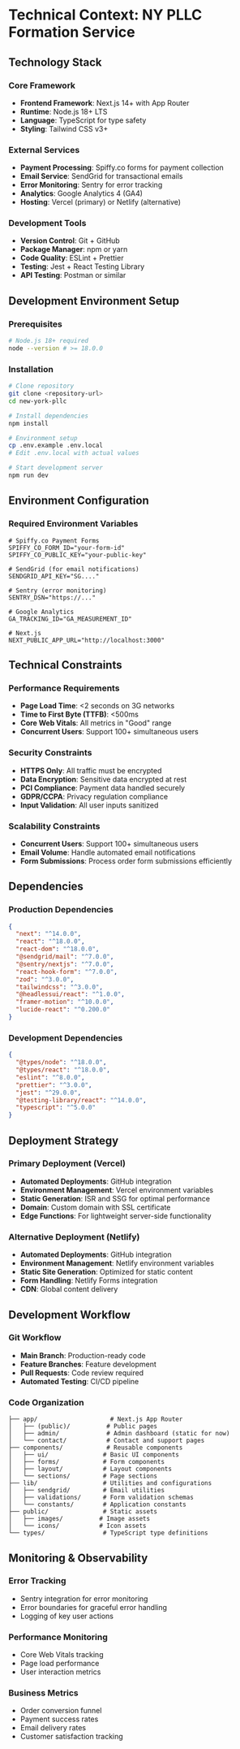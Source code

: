 # Technical Context: NY PLLC Formation Service

## Technology Stack

### Core Framework
- **Frontend Framework**: Next.js 14+ with App Router
- **Runtime**: Node.js 18+ LTS
- **Language**: TypeScript for type safety
- **Styling**: Tailwind CSS v3+

### External Services
- **Payment Processing**: Spiffy.co forms for payment collection
- **Email Service**: SendGrid for transactional emails
- **Error Monitoring**: Sentry for error tracking
- **Analytics**: Google Analytics 4 (GA4)
- **Hosting**: Vercel (primary) or Netlify (alternative)

### Development Tools
- **Version Control**: Git + GitHub
- **Package Manager**: npm or yarn
- **Code Quality**: ESLint + Prettier
- **Testing**: Jest + React Testing Library
- **API Testing**: Postman or similar

## Development Environment Setup

### Prerequisites
```bash
# Node.js 18+ required
node --version # >= 18.0.0
```

### Installation
```bash
# Clone repository
git clone <repository-url>
cd new-york-pllc

# Install dependencies
npm install

# Environment setup
cp .env.example .env.local
# Edit .env.local with actual values

# Start development server
npm run dev
```

## Environment Configuration

### Required Environment Variables
```env
# Spiffy.co Payment Forms
SPIFFY_CO_FORM_ID="your-form-id"
SPIFFY_CO_PUBLIC_KEY="your-public-key"

# SendGrid (for email notifications)
SENDGRID_API_KEY="SG...."

# Sentry (error monitoring)
SENTRY_DSN="https://..."

# Google Analytics
GA_TRACKING_ID="GA_MEASUREMENT_ID"

# Next.js
NEXT_PUBLIC_APP_URL="http://localhost:3000"
```

## Technical Constraints

### Performance Requirements
- **Page Load Time**: <2 seconds on 3G networks
- **Time to First Byte (TTFB)**: <500ms
- **Core Web Vitals**: All metrics in "Good" range
- **Concurrent Users**: Support 100+ simultaneous users

### Security Constraints
- **HTTPS Only**: All traffic must be encrypted
- **Data Encryption**: Sensitive data encrypted at rest
- **PCI Compliance**: Payment data handled securely
- **GDPR/CCPA**: Privacy regulation compliance
- **Input Validation**: All user inputs sanitized

### Scalability Constraints
- **Concurrent Users**: Support 100+ simultaneous users
- **Email Volume**: Handle automated email notifications
- **Form Submissions**: Process order form submissions efficiently

## Dependencies

### Production Dependencies
```json
{
  "next": "^14.0.0",
  "react": "^18.0.0",
  "react-dom": "^18.0.0",
  "@sendgrid/mail": "^7.0.0",
  "@sentry/nextjs": "^7.0.0",
  "react-hook-form": "^7.0.0",
  "zod": "^3.0.0",
  "tailwindcss": "^3.0.0",
  "@headlessui/react": "^1.0.0",
  "framer-motion": "^10.0.0",
  "lucide-react": "^0.200.0"
}
```

### Development Dependencies
```json
{
  "@types/node": "^18.0.0",
  "@types/react": "^18.0.0",
  "eslint": "^8.0.0",
  "prettier": "^3.0.0",
  "jest": "^29.0.0",
  "@testing-library/react": "^14.0.0",
  "typescript": "^5.0.0"
}
```

## Deployment Strategy

### Primary Deployment (Vercel)
- **Automated Deployments**: GitHub integration
- **Environment Management**: Vercel environment variables
- **Static Generation**: ISR and SSG for optimal performance
- **Domain**: Custom domain with SSL certificate
- **Edge Functions**: For lightweight server-side functionality

### Alternative Deployment (Netlify)
- **Automated Deployments**: GitHub integration
- **Environment Management**: Netlify environment variables
- **Static Site Generation**: Optimized for static content
- **Form Handling**: Netlify Forms integration
- **CDN**: Global content delivery

## Development Workflow

### Git Workflow
- **Main Branch**: Production-ready code
- **Feature Branches**: Feature development
- **Pull Requests**: Code review required
- **Automated Testing**: CI/CD pipeline

### Code Organization
```
├── app/                    # Next.js App Router
│   ├── (public)/          # Public pages
│   ├── admin/             # Admin dashboard (static for now)
│   └── contact/           # Contact and support pages
├── components/            # Reusable components
│   ├── ui/               # Basic UI components
│   ├── forms/            # Form components
│   ├── layout/           # Layout components
│   └── sections/         # Page sections
├── lib/                  # Utilities and configurations
│   ├── sendgrid/         # Email utilities
│   ├── validations/      # Form validation schemas
│   └── constants/        # Application constants
├── public/               # Static assets
│   ├── images/          # Image assets
│   └── icons/           # Icon assets
└── types/                # TypeScript type definitions
```

## Monitoring & Observability

### Error Tracking
- Sentry integration for error monitoring
- Error boundaries for graceful error handling
- Logging of key user actions

### Performance Monitoring
- Core Web Vitals tracking
- Page load performance
- User interaction metrics

### Business Metrics
- Order conversion funnel
- Payment success rates
- Email delivery rates
- Customer satisfaction tracking
